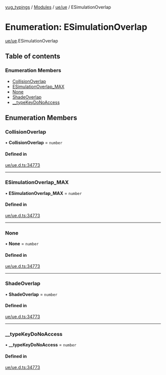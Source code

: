 [yug_typings](../README.md) / [Modules](../modules.md) / [ue/ue](../modules/ue_ue.md) / ESimulationOverlap

# Enumeration: ESimulationOverlap

[ue/ue](../modules/ue_ue.md).ESimulationOverlap

## Table of contents

### Enumeration Members

- [CollisionOverlap](ue_ue.ESimulationOverlap.md#collisionoverlap)
- [ESimulationOverlap\_MAX](ue_ue.ESimulationOverlap.md#esimulationoverlap_max)
- [None](ue_ue.ESimulationOverlap.md#none)
- [ShadeOverlap](ue_ue.ESimulationOverlap.md#shadeoverlap)
- [\_\_typeKeyDoNoAccess](ue_ue.ESimulationOverlap.md#__typekeydonoaccess)

## Enumeration Members

### CollisionOverlap

• **CollisionOverlap** = `number`

#### Defined in

[ue/ue.d.ts:34773](https://github.com/YugMetaverse/yug_typings/blob/b7d9b19/ue/ue.d.ts#L34773)

___

### ESimulationOverlap\_MAX

• **ESimulationOverlap\_MAX** = `number`

#### Defined in

[ue/ue.d.ts:34773](https://github.com/YugMetaverse/yug_typings/blob/b7d9b19/ue/ue.d.ts#L34773)

___

### None

• **None** = `number`

#### Defined in

[ue/ue.d.ts:34773](https://github.com/YugMetaverse/yug_typings/blob/b7d9b19/ue/ue.d.ts#L34773)

___

### ShadeOverlap

• **ShadeOverlap** = `number`

#### Defined in

[ue/ue.d.ts:34773](https://github.com/YugMetaverse/yug_typings/blob/b7d9b19/ue/ue.d.ts#L34773)

___

### \_\_typeKeyDoNoAccess

• **\_\_typeKeyDoNoAccess** = `number`

#### Defined in

[ue/ue.d.ts:34773](https://github.com/YugMetaverse/yug_typings/blob/b7d9b19/ue/ue.d.ts#L34773)
